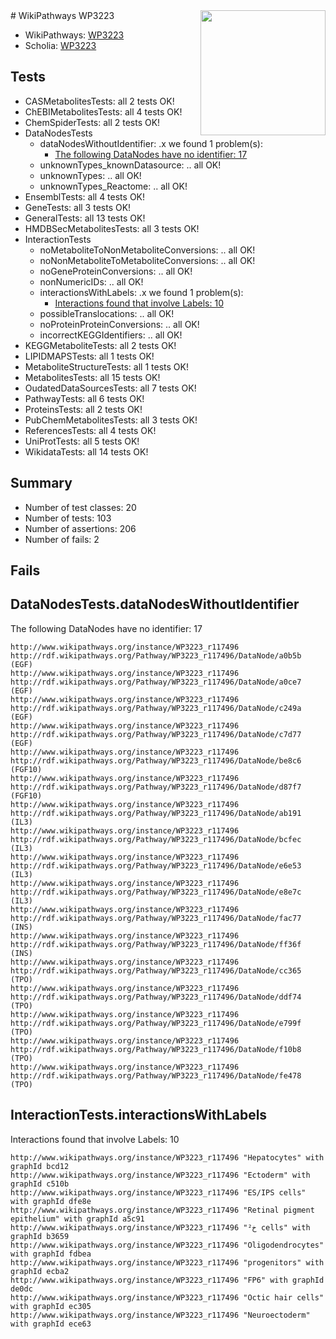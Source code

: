 <img style="float: right; width: 200px" src="https://upload.wikimedia.org/wikipedia/commons/thumb/8/83/Wplogo_with_text_500.png/640px-Wplogo_with_text_500.png" />
# WikiPathways WP3223

* WikiPathways: [WP3223](https://new.wikipathways.org/pathways/WP3223)
* Scholia: [WP3223](https://scholia.toolforge.org/wikipathways/WP3223)
## Tests
* CASMetabolitesTests: all 2 tests OK!
* ChEBIMetabolitesTests: all 4 tests OK!
* ChemSpiderTests: all 2 tests OK!
* DataNodesTests
    * dataNodesWithoutIdentifier: .x we found 1 problem(s):
        * [The following DataNodes have no identifier: 17](#8792c497)
    * unknownTypes_knownDatasource: .. all OK!
    * unknownTypes: .. all OK!
    * unknownTypes_Reactome: .. all OK!
* EnsemblTests: all 4 tests OK!
* GeneTests: all 3 tests OK!
* GeneralTests: all 13 tests OK!
* HMDBSecMetabolitesTests: all 3 tests OK!
* InteractionTests
    * noMetaboliteToNonMetaboliteConversions: .. all OK!
    * noNonMetaboliteToMetaboliteConversions: .. all OK!
    * noGeneProteinConversions: .. all OK!
    * nonNumericIDs: .. all OK!
    * interactionsWithLabels: .x we found 1 problem(s):
        * [Interactions found that involve Labels: 10](#fe97a8b8)
    * possibleTranslocations: .. all OK!
    * noProteinProteinConversions: .. all OK!
    * incorrectKEGGIdentifiers: .. all OK!
* KEGGMetaboliteTests: all 2 tests OK!
* LIPIDMAPSTests: all 1 tests OK!
* MetaboliteStructureTests: all 1 tests OK!
* MetabolitesTests: all 15 tests OK!
* OudatedDataSourcesTests: all 7 tests OK!
* PathwayTests: all 6 tests OK!
* ProteinsTests: all 2 tests OK!
* PubChemMetabolitesTests: all 3 tests OK!
* ReferencesTests: all 4 tests OK!
* UniProtTests: all 5 tests OK!
* WikidataTests: all 14 tests OK!


## Summary

* Number of test classes: 20
* Number of tests: 103
* Number of assertions: 206
* Number of fails: 2

## Fails

<a name="8792c497" />

## DataNodesTests.dataNodesWithoutIdentifier

The following DataNodes have no identifier: 17
```
http://www.wikipathways.org/instance/WP3223_r117496 http://rdf.wikipathways.org/Pathway/WP3223_r117496/DataNode/a0b5b (EGF)
http://www.wikipathways.org/instance/WP3223_r117496 http://rdf.wikipathways.org/Pathway/WP3223_r117496/DataNode/a0ce7 (EGF)
http://www.wikipathways.org/instance/WP3223_r117496 http://rdf.wikipathways.org/Pathway/WP3223_r117496/DataNode/c249a (EGF)
http://www.wikipathways.org/instance/WP3223_r117496 http://rdf.wikipathways.org/Pathway/WP3223_r117496/DataNode/c7d77 (EGF)
http://www.wikipathways.org/instance/WP3223_r117496 http://rdf.wikipathways.org/Pathway/WP3223_r117496/DataNode/be8c6 (FGF10)
http://www.wikipathways.org/instance/WP3223_r117496 http://rdf.wikipathways.org/Pathway/WP3223_r117496/DataNode/d87f7 (FGF10)
http://www.wikipathways.org/instance/WP3223_r117496 http://rdf.wikipathways.org/Pathway/WP3223_r117496/DataNode/ab191 (IL3)
http://www.wikipathways.org/instance/WP3223_r117496 http://rdf.wikipathways.org/Pathway/WP3223_r117496/DataNode/bcfec (IL3)
http://www.wikipathways.org/instance/WP3223_r117496 http://rdf.wikipathways.org/Pathway/WP3223_r117496/DataNode/e6e53 (IL3)
http://www.wikipathways.org/instance/WP3223_r117496 http://rdf.wikipathways.org/Pathway/WP3223_r117496/DataNode/e8e7c (IL3)
http://www.wikipathways.org/instance/WP3223_r117496 http://rdf.wikipathways.org/Pathway/WP3223_r117496/DataNode/fac77 (INS)
http://www.wikipathways.org/instance/WP3223_r117496 http://rdf.wikipathways.org/Pathway/WP3223_r117496/DataNode/ff36f (INS)
http://www.wikipathways.org/instance/WP3223_r117496 http://rdf.wikipathways.org/Pathway/WP3223_r117496/DataNode/cc365 (TPO)
http://www.wikipathways.org/instance/WP3223_r117496 http://rdf.wikipathways.org/Pathway/WP3223_r117496/DataNode/ddf74 (TPO)
http://www.wikipathways.org/instance/WP3223_r117496 http://rdf.wikipathways.org/Pathway/WP3223_r117496/DataNode/e799f (TPO)
http://www.wikipathways.org/instance/WP3223_r117496 http://rdf.wikipathways.org/Pathway/WP3223_r117496/DataNode/f10b8 (TPO)
http://www.wikipathways.org/instance/WP3223_r117496 http://rdf.wikipathways.org/Pathway/WP3223_r117496/DataNode/fe478 (TPO)
```

<a name="fe97a8b8" />

## InteractionTests.interactionsWithLabels

Interactions found that involve Labels: 10
```
http://www.wikipathways.org/instance/WP3223_r117496 "Hepatocytes" with graphId bcd12
http://www.wikipathways.org/instance/WP3223_r117496 "Ectoderm" with graphId c510b
http://www.wikipathways.org/instance/WP3223_r117496 "ES/IPS cells" with graphId dfe8e
http://www.wikipathways.org/instance/WP3223_r117496 "Retinal pigment 
epithelium" with graphId a5c91
http://www.wikipathways.org/instance/WP3223_r117496 "خ² cells" with graphId b3659
http://www.wikipathways.org/instance/WP3223_r117496 "Oligodendrocytes" with graphId fdbea
http://www.wikipathways.org/instance/WP3223_r117496 "progenitors" with graphId ecba2
http://www.wikipathways.org/instance/WP3223_r117496 "FP6" with graphId de0dc
http://www.wikipathways.org/instance/WP3223_r117496 "Octic hair cells" with graphId ec305
http://www.wikipathways.org/instance/WP3223_r117496 "Neuroectoderm" with graphId ece63
```

